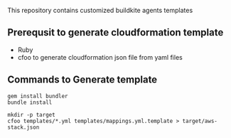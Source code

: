 This repository contains customized buildkite agents templates


## Prerequsit to generate cloudformation template 
- Ruby
- cfoo to generate cloudformation json file from yaml files

## Commands to Generate template
    gem install bundler
    bundle install

    mkdir -p target
    cfoo templates/*.yml templates/mappings.yml.template > target/aws-stack.json
    
